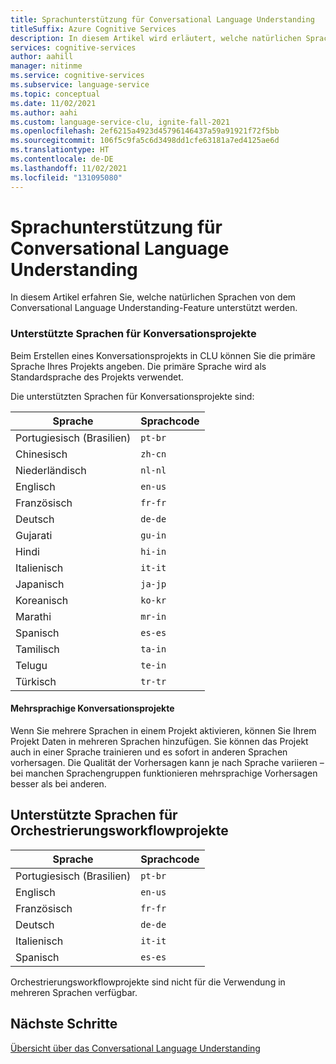 ```yaml
---
title: Sprachunterstützung für Conversational Language Understanding
titleSuffix: Azure Cognitive Services
description: In diesem Artikel wird erläutert, welche natürlichen Sprachen vom Conversational Language Understanding-Feature von Azure Cognitive Service für Language unterstützt werden.
services: cognitive-services
author: aahill
manager: nitinme
ms.service: cognitive-services
ms.subservice: language-service
ms.topic: conceptual
ms.date: 11/02/2021
ms.author: aahi
ms.custom: language-service-clu, ignite-fall-2021
ms.openlocfilehash: 2ef6215a4923d45796146437a59a91921f72f5bb
ms.sourcegitcommit: 106f5c9fa5c6d3498dd1cfe63181a7ed4125ae6d
ms.translationtype: HT
ms.contentlocale: de-DE
ms.lasthandoff: 11/02/2021
ms.locfileid: "131095080"
---
```

# <a name="conversational-language-understanding-language-support"></a>Sprachunterstützung für Conversational Language Understanding 

In diesem Artikel erfahren Sie, welche natürlichen Sprachen von dem Conversational Language Understanding-Feature unterstützt werden.

### <a name="supported-languages-for-conversation-projects"></a>Unterstützte Sprachen für Konversationsprojekte

Beim Erstellen eines Konversationsprojekts in CLU können Sie die primäre Sprache Ihres Projekts angeben. Die primäre Sprache wird als Standardsprache des Projekts verwendet.

Die unterstützten Sprachen für Konversationsprojekte sind:

| **Sprache** | **Sprachcode** |
| --- | --- |
| Portugiesisch (Brasilien) | `pt-br` |
| Chinesisch | `zh-cn` |
| Niederländisch | `nl-nl` |
| Englisch | `en-us` |
| Französisch | `fr-fr` |
| Deutsch | `de-de` |
| Gujarati | `gu-in` |
| Hindi | `hi-in` |
| Italienisch | `it-it` |
| Japanisch | `ja-jp` |
| Koreanisch | `ko-kr` |
| Marathi | `mr-in` |
| Spanisch | `es-es` |
| Tamilisch | `ta-in` |
| Telugu | `te-in` |
| Türkisch | `tr-tr` |

#### <a name="multilingual-conversation-projects"></a>Mehrsprachige Konversationsprojekte

Wenn Sie mehrere Sprachen in einem Projekt aktivieren, können Sie Ihrem Projekt Daten in mehreren Sprachen hinzufügen. Sie können das Projekt auch in einer Sprache trainieren und es sofort in anderen Sprachen vorhersagen. Die Qualität der Vorhersagen kann je nach Sprache variieren – bei manchen Sprachengruppen funktionieren mehrsprachige Vorhersagen besser als bei anderen.


## <a name="supported-languages-for-orchestration-workflow-projects"></a>Unterstützte Sprachen für Orchestrierungsworkflowprojekte

|Sprache| Sprachcode |
|---|---|
| Portugiesisch (Brasilien) | `pt-br` |
| Englisch | `en-us` |
| Französisch | `fr-fr` |
| Deutsch | `de-de` |
| Italienisch | `it-it` |
| Spanisch | `es-es` |

Orchestrierungsworkflowprojekte sind nicht für die Verwendung in mehreren Sprachen verfügbar.

## <a name="next-steps"></a>Nächste Schritte

[Übersicht über das Conversational Language Understanding](overview.md)

